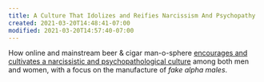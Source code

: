 ```yaml
---
title: A Culture That Idolizes and Reifies Narcissism And Psychopathy
created: 2021-03-20T14:48:41-07:00
modified: 2021-03-20T14:57:40-07:00
---
```


How online and mainstream beer & cigar man-o-sphere [encourages and cultivates a narcissistic and psychopathological culture](https://youtu.be/RhRS3Ziv8xg?t=10m20s) among both men and women, with a focus on the manufacture of *fake alpha males*.